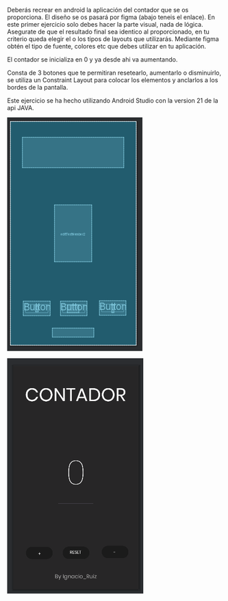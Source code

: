 Deberás recrear en android la aplicación del contador que se os proporciona. 
El diseño se os pasará por figma (abajo teneis el enlace). En este primer 
ejercicio solo debes hacer la parte visual, nada de lógica. Asegurate de que
el resultado final sea identico al proporcionado, en tu criterio queda 
elegir el o los tipos de layouts que utilizarás. Mediante figma obtén el 
tipo de fuente, colores etc que debes utilizar en tu aplicación.

El contador se inicializa en 0 y ya desde ahi va aumentando.

Consta de 3 botones que te permitiran resetearlo, aumentarlo o disminuirlo, 
se utiliza un Constraint Layout para colocar los elementos y anclarlos a los bordes de la pantalla.

Este ejercicio se ha hecho utilizando Android Studio con la version 21 de la api JAVA.




![](img/foto1.png)

![](img/foto2.png)
